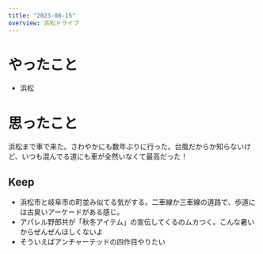 ```yaml
---
title: "2023-08-15"
overview: 浜松ドライブ
---
```


# やったこと

- 浜松

# 思ったこと

浜松まで車で来た。さわやかにも数年ぶりに行った。台風だからか知らないけど、いつも混んでる道にも車が全然いなくて最高だった！

## Keep

- 浜松市と岐阜市の町並み似てる気がする。二車線か三車線の道路で、歩道には古臭いアーケードがある感じ。
- アパレル野郎共が「秋冬アイテム」の宣伝してくるのムカつく。こんな暑いからぜんぜんほしくないよ
- そういえばアンチャーテッドの四作目やりたい
